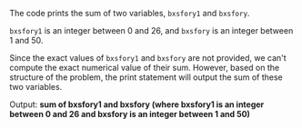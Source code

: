The code prints the sum of two variables, `bxsfory1` and `bxsfory`. 

`bxsfory1` is an integer between 0 and 26, and `bxsfory` is an integer between 1 and 50.

Since the exact values of `bxsfory1` and `bxsfory` are not provided, we can't compute the exact numerical value of their sum. However, based on the structure of the problem, the print statement will output the sum of these two variables.

Output: **sum of bxsfory1 and bxsfory (where bxsfory1 is an integer between 0 and 26 and bxsfory is an integer between 1 and 50)**
